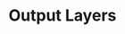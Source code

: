 ---
title: "Output Layers"

categories: ['']

tags: ['Output', 'Layers']

arabic: ['طبقات اﻹخراج']

publishers: ['معجم مصطلحات التعلم الآلي والتعلم العميق وعلم البيانات']

types: "word"

slug: ""
---